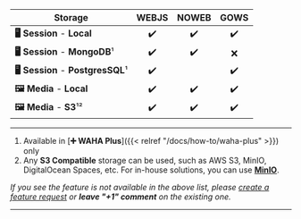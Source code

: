 | Storage                            | WEBJS | NOWEB | GOWS |
|------------------------------------|:-----:|:-----:|:----:|
| **🖥️ Session** - **Local**        |  ✔️   |  ✔️   |  ✔️  |
| **🖥️ Session** - **MongoDB**¹     |  ✔️   |  ✔️   |  ❌   |
| **🖥️ Session** - **PostgresSQL**¹ |  ✔️   |       |  ✔️  |
| **🖼️ Media** - **Local**          |  ✔️   |  ✔️   |  ✔️  |
| **🖼️ Media** - **S3**¹²           |  ✔️   |  ✔️   |  ✔️  |



****
1. Available in
[**➕ WAHA Plus**]({{< relref "/docs/how-to/waha-plus" >}}) 
only
2. Any **S3 Compatible** storage can be used, such as AWS S3, MinIO, DigitalOcean Spaces, etc. For in-house solutions, you can use [**MinIO**](https://min.io/).

_If you see the feature is not available in the above list, please [create a feature request](https://github.com/devlikeapro/waha/issues/new/choose) or **leave "+1" comment** on the existing one._
****

